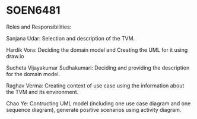 # SOEN6481
Roles and Responsibilities:

Sanjana Udar: Selection and description of the TVM. 

Hardik Vora: Deciding the domain model and Creating the UML for it using draw.io 

Sucheta Vijayakumar Sudhakumari: Deciding and providing the description for the domain model.

Raghav Verma: Creating context of use case using the information about the TVM and its environment. 

Chao Ye: Contructing UML model (including one use case diagram and one sequence diagram), generate positive scenarios using activity diagram.
